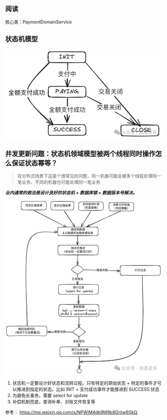 ## 阅读
核心类：PaymentDomainService

## 状态机模型

![状态机模型.png](../../../../../../../../../../docs/photo/状态机模型.png)

## 并发更新问题：状态机领域模型被两个线程同时操作怎么保证状态幂等？

> 在分布式场景下这是个很常见的问题，同一机器可能会被多个线程处理同一笔业务，不同的机器也可能处理同一笔业务

**_业内通常的做法是设计良好的状态机 + 数据库锁 + 数据版本号解决。_**

![状态机并发更新问题解决方案.png](../../../../../../../../../../docs/photo/状态机并发更新问题解决方案.png)

1. 状态机一定要设计好状态和流转过程。只有特定的原始状态 + 特定的事件才可以推进到指定的状态。比如 INIT + 支付成功事件才能推进到 SUCCESS 状态
2. 为避免长事务，需要 select for update
3. 补偿机制兜底，查询补单、对账文件恢复等

参考：
https://mp.weixin.qq.com/s/NPWiM4dk9M9b8Griiw6GkQ